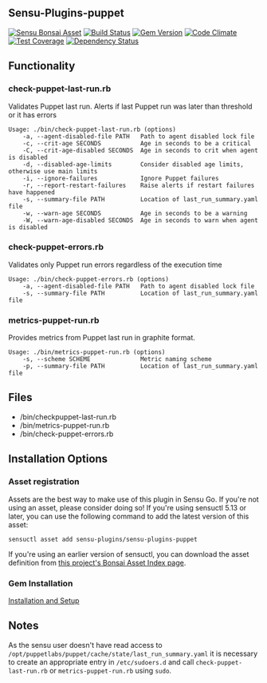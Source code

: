 ## Sensu-Plugins-puppet

[![Sensu Bonsai Asset](https://img.shields.io/badge/Bonsai-Download%20Me-brightgreen.svg?colorB=89C967&logo=sensu)](https://bonsai.sensu.io/assets/sensu-plugins/sensu-plugins-puppet)
[![Build Status](https://travis-ci.org/sensu-plugins/sensu-plugins-puppet.svg?branch=master)](https://travis-ci.org/sensu-plugins/sensu-plugins-puppet)
[![Gem Version](https://badge.fury.io/rb/sensu-plugins-puppet.svg)](http://badge.fury.io/rb/sensu-plugins-puppet)
[![Code Climate](https://codeclimate.com/github/sensu-plugins/sensu-plugins-puppet/badges/gpa.svg)](https://codeclimate.com/github/sensu-plugins/sensu-plugins-puppet)
[![Test Coverage](https://codeclimate.com/github/sensu-plugins/sensu-plugins-puppet/badges/coverage.svg)](https://codeclimate.com/github/sensu-plugins/sensu-plugins-puppet)
[![Dependency Status](https://gemnasium.com/sensu-plugins/sensu-plugins-puppet.svg)](https://gemnasium.com/sensu-plugins/sensu-plugins-puppet)

## Functionality

### check-puppet-last-run.rb
Validates Puppet last run. Alerts if last Puppet run was later than threshold or it has errors

```
Usage: ./bin/check-puppet-last-run.rb (options)
    -a, --agent-disabled-file PATH   Path to agent disabled lock file
    -c, --crit-age SECONDS           Age in seconds to be a critical
    -C, --crit-age-disabled SECONDS  Age in seconds to crit when agent is disabled
    -d, --disabled-age-limits        Consider disabled age limits, otherwise use main limits
    -i, --ignore-failures            Ignore Puppet failures
    -r, --report-restart-failures    Raise alerts if restart failures have happened
    -s, --summary-file PATH          Location of last_run_summary.yaml file
    -w, --warn-age SECONDS           Age in seconds to be a warning
    -W, --warn-age-disabled SECONDS  Age in seconds to warn when agent is disabled

```

### check-puppet-errors.rb
Validates only Puppet run errors regardless of the execution time

```
Usage: ./bin/check-puppet-errors.rb (options)
    -a, --agent-disabled-file PATH   Path to agent disabled lock file
    -s, --summary-file PATH          Location of last_run_summary.yaml file
```

### metrics-puppet-run.rb
Provides metrics from Puppet last run in graphite format. 

```
Usage: ./bin/metrics-puppet-run.rb (options)
    -s, --scheme SCHEME              Metric naming scheme
    -p, --summary-file PATH          Location of last_run_summary.yaml file
```

## Files

* /bin/checkpuppet-last-run.rb
* /bin/metrics-puppet-run.rb
* /bin/check-puppet-errors.rb


## Installation Options
### Asset registration

Assets are the best way to make use of this plugin in Sensu Go. If you're not using an asset, please consider doing so! If you're using sensuctl 5.13 or later, you can use the following command to add the latest version of this asset: 

`sensuctl asset add sensu-plugins/sensu-plugins-puppet`

If you're using an earlier version of sensuctl, you can download the asset definition from [this project's Bonsai Asset Index page](https://bonsai.sensu.io/assets/sensu-plugins/sensu-plugins-puupet).


### Gem Installation

[Installation and Setup](http://sensu-plugins.io/docs/installation_instructions.html)

## Notes

As the sensu user doesn't have read access to `/opt/puppetlabs/puppet/cache/state/last_run_summary.yaml` it is necessary to create an appropriate entry in `/etc/sudoers.d` and call `check-puppet-last-run.rb` or `metrics-puppet-run.rb` using `sudo`.

